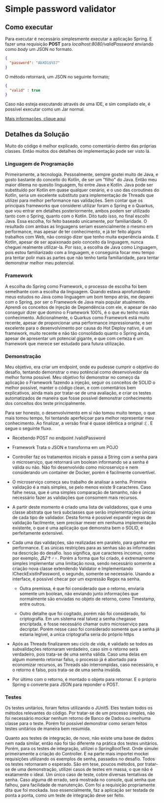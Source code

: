 # Simple password validator

## Como executar

Para executar é necessário simplesmente executar a aplicação Spring. E fazer uma requisição <strong>POST</strong>
para <i>localhost:8080/validPassword</i>
enviando como <i>body</i> um JSON no formato.

```json
{
  "password": "AbXD1$%57"
}
```

O método retornará, um JSON no seguinte formato;

```json
{
  "valid" : true
}
```

Caso não esteja executando através de uma IDE, e sim compilado ele, é possível executar como um Jar normal.

<a href="https://docs.spring.io/spring-boot/docs/1.5.16.RELEASE/reference/html/using-boot-running-your-application.html">
Mais informações, clique aqui</a>

## Detalhes da Solução

Muito do código é melhor explicado, como comentário dentro das próprias classes. Então muitos dos detalhes de
implementação pode ser visto lá.

### Linguagem de Programação

Primeiramente, a tecnologia. Pessoalmente, sempre gostei muito de Java, e gosto bastante do conceito do Kotlin, de ser
um "filho" do Java. Então meu maior dilema no quesito linguagem, foi entre Java e Kotlin. Java pode ser substituído por
Kotlin em quase qualquer cenário, e o uso das coroutines do Kotlin, seria um excelente substituto para implementação de
Threads que utilizei para melhor performance nas validações. Sem contar que os principais frameworks que considerei
utilizar foram o Spring e o Quarkus, que vou entrar em detalhes posteriormente, ambos podem ser utilizado tanto com o
Spring, quanto com o Kotlin. Dito tudo isso, no final escolhi Java. Essa escolha, foi feito baseado unicamente, por
familiaridade. O resultado com ambas as linguagens seriam essencialmente o mesmo em performance, mas apesar de ter
conhecimento, e já ter feito alguns trabalhos com Web, não consigo dizer que tenho muita experiência ainda. E Kotlin,
apesar de ser apaixonado pelo conceito da linguagem, nunca cheguei realmente utilizar-la. Por isso, a escolha de Java
como Linguagem, pois estou familiarizado com a linguagem, e conseguiria focar meu tempo pra tentar polir mais as partes
que não tenho tanta familiaridade, para tentar demonstrar melhor meu potencial.

### Framework

A escolha do Spring como Framework, o processo de escolha foi bem semelhante com a escolha da linguagem. Quando estava
aprofundando meus estudos no Java como linguagem um bom tempo atrás, me deparei com o Spring, por ser o Framework de
Java mais popular atualmente. Aprendi os conceitos de Injeção de Dependência com ele, e apesar de não conseguir dizer
que domino o Framework 100%, é o que eu tenho mais conhecimento. Adicionalmente, o Quarkus como Framework está muito
recente, apesar de proporcionar uma performance impressionante, e ser excelente para o desenvolvimento por causa do Hot
Deploy nativo, é um framework, muito recente e não tão consolidado quanto o Spring ainda, apesar de apresentar um
potencial gigante, e que com certeza é um framework que merece ser estudado para futura utilização.

### Demonstração

Meu objetivo, era criar um endpoint, onde eu pudesse cumprir o objetivo do desafio, tentando demonstrar o meu potêncial
como desenvolvedor da melhor forma possível. Meu objetivo foi demonstrar no começo da aplicação o Framework fazendo a
injeção, seguir os conceitos de SOLID o melhor possível, manter o código clean, e com comentários bem explicativos,
ainda mais por tratar-se de uma avaliação, e criar os testes automatizados de maneira que fosse possível demonstrar
conhecimento dos conceitos dos teste principalmente.

Para ser honesto, o desenvolvimento em sí não tomou muito tempo, o que mais tomou tempo, foi tentando aperfeiçoar para
melhor representar meu conhecimento. Ao finalizar, a versão final é quase idêntica a original :( . E segue o seguinte
fluxo.

- Recebendo POST no endpoint /validPassword
- Framework Trata o JSON e transforma em um POJO

- Controller faz os tratamentos iniciais e passa a String com a senha para o microserviço, que retornará um boolean
  informando se a senha é válida ou não. Não foi desenvolvido como microserviço e nem considerando um container de
  Docker, porém é facilmente convertível.

- O microserviço começa seu trabalho de analisar a senha. Primeira validação é a mais simples, se pelo menos existe 9
  caracteres. Caso falhe nessa, que é uma simples comparação de tamanho, não é necessário fazer as validações que
  consomem mais recursos.

- A partir deste momento é criado uma lista de validadores, que é uma classe abstrata que terá subclasses que serão
  implementações únicas de cada tipo de validador. Desta forma é possível expandir regras de validação facilmente, sem
  precisar mexer em nenhuma implementação existente, o que é uma aplicação que demonstra bem o SOLID, é perfeitamente
  extensivel.

- Cada uma das validações, são realizadas em paralelo, para ganhar em performance. E as únicas restrições para as senhas
  são as informadas na descrição do desafio. Isso significa, que caracteres incomun, como por exemplo, ♫♪↑♂♀. Porém a
  forma que foi criado, é extremamente simples implementar uma limitação nova, sendo necessário somente a criação nova
  classe extendendo Validator e Implementando ICheckExistInPassword, o segundo, somente se necessário. Usando a
  interface, é possível checar por um expressão Regex na senha.

  - Outra premissa, é que foi considerado que o retorno, enviaria somente um boolean, não enviando junto informações que
    normalmente são enviadas no objeto de retorno, como Timestamp, entre outros.

  - Outro detalhe que foi cogitado, porém não foi considerado, foi criptografia. Em um sistema real talvez a senha
    chegasse encriptada, e fosse necessário chamar outro microserviço para decriptar. Porém nesse caso foi considerado
    somente que a senha já estaria legível, a unica criptografia seria do próprio https

- Após as Threads finalizarem seu ciclo de vida, é validado se todos as subvalidações retornaram verdadeiro, caso sim o
  retorno será verdadeiro, pois trata-se de uma senha válida. Caso uma delas em algum momento retornar falso, o processo
  já é abortado para economizar recursos, as Threads são interrompidas, caso necessário, e o retorno é falso, pois
  trata-se de uma senha inválida.

- Por último com o retorno, é montado o objeto para retornar. E o próprio Spring o converte para JSON para reponder o
  POST.

### Testes

Os testes unitários, foram feitos utilizando o JUnit5. Eles testam todos os métodos relevantes do código. Por tratar-se
de um processo simples, não foi necessário mockar nenhum retorno de Banco de Dados ou nenhuma classe para o teste. Porém
foi possível demonstrar como seriam feitos testes unitários de maneira bem resumida.

Quanto aos testes de integração, de novo, não existe uma base de dados nem nada similar, então não foi tão diferente na
prática dos testes unitários. Porém, para os testes de integração, utilizei o SpringBootTest. Onde simulei primeiramente
a criação do Controller. E na parte mais importei mockei requisições utilizando os exemplos de senha, passados no
desafio. Todos os testes retornaram o esperado. São em tese, poucos métodos, por tratar-se de uma demonstração, utilizei
casos de testes em massa, o que não é exatamente o ideal. Um único caso de teste, cobre diversas tentativas de senha.
Caso alguma dê errado, será mostrada no console, qual senha que falhou, para facilidade de manutenção. Com foi a
requisição propriamente dita que foi mockada. Isso essencialmente, faz a aplicação ser testada de ponta a ponta, como um
teste de integração deve ser feito.

